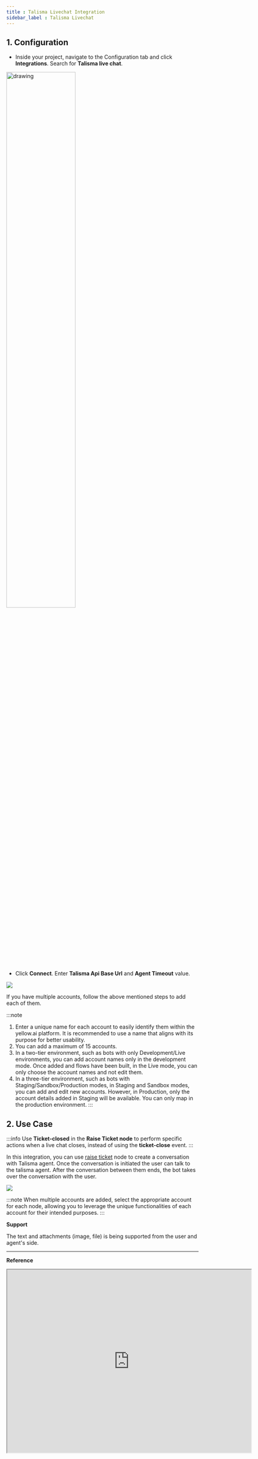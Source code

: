 ```yaml
---
title : Talisma Livechat Integration
sidebar_label : Talisma Livechat
---
```



 

## 1. Configuration

- Inside your project, navigate to the Configuration tab and click **Integrations**. Search for **Talisma live chat**.

<img src="https://i.imgur.com/IS8WKTm.png" alt="drawing" width="60%"/>

- Click **Connect**. Enter **Talisma Api Base Url** and **Agent Timeout** value.

![](https://i.imgur.com/z3ORF31.png)


If you have multiple accounts, follow the above mentioned steps to add each of them.

:::note
1. Enter a unique name for each account to easily identify them within the yellow.ai platform. It is recommended to use a name that aligns with its purpose for better usability. 
2. You can add a maximum of 15 accounts.
3. In a two-tier environment, such as bots with only Development/Live environments, you can add account names only in the development mode. Once added and flows have been built, in the Live mode, you can only choose the account names and not edit them.
4. In a three-tier environment, such as bots with Staging/Sandbox/Production modes, in Staging and Sandbox modes, you can add and edit new accounts. However, in Production, only the account details added in Staging will be available. You can only map in the production environment.
:::


## 2. Use Case 

:::info
Use **Ticket-closed** in the **Raise Ticket node** to perform specific actions when a live chat closes, instead of using the **ticket-close** event.
:::

In this integration, you can use [raise ticket](https://docs.yellow.ai/docs/platform_concepts/studio/build/nodes/action-nodes-overview/raise-ticket) node to create a conversation with Talisma agent. Once the conversation is initiated the user can talk to the talisma agent.
After the conversation between them ends, the bot takes over the conversation with the user.

		
![](https://i.imgur.com/V37htaq.png)

:::note
When multiple accounts are added, select the appropriate account for each node, allowing you to leverage the unique functionalities of each account for their intended purposes.
:::

**Support** 

The text and attachments (image, file) is being supported from the user and agent's side.


---


**Reference** 

<iframe src="https://drive.google.com/file/d/1gKbAt5OFpuOIT5bABIYMEXxjEgMMBwid/preview" width="640" height="480" allow="autoplay"></iframe>
